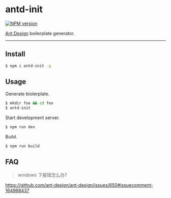 # antd-init

[![NPM version](https://img.shields.io/npm/v/antd-init.svg?style=flat)](https://npmjs.org/package/antd-init)

[Ant Design](https://github.com/ant-design/ant-design) boilerplate generator.

----

## Install

```bash
$ npm i antd-init -g
```

## Usage

Generate biolerplate.

```bash
$ mkdir foo && cd foo
$ antd-init
```

Start development server.

```bash
$ npm run dev
```

Build.

```bash
$ npm run build
```

## FAQ

> windows 下报错怎么办?

https://github.com/ant-design/ant-design/issues/650#issuecomment-164968437

